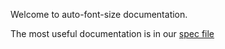 Welcome to auto-font-size documentation.

The most useful documentation is in our [spec file](spec/auto_font_size_spec.html)